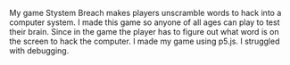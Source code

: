 My game Stystem Breach makes players unscramble words to hack into a computer system. I made this game so anyone of all ages can play to test their brain. Since in the game the player has to figure out what word is on the screen to hack the computer. I made my game using p5.js. I struggled with debugging.
